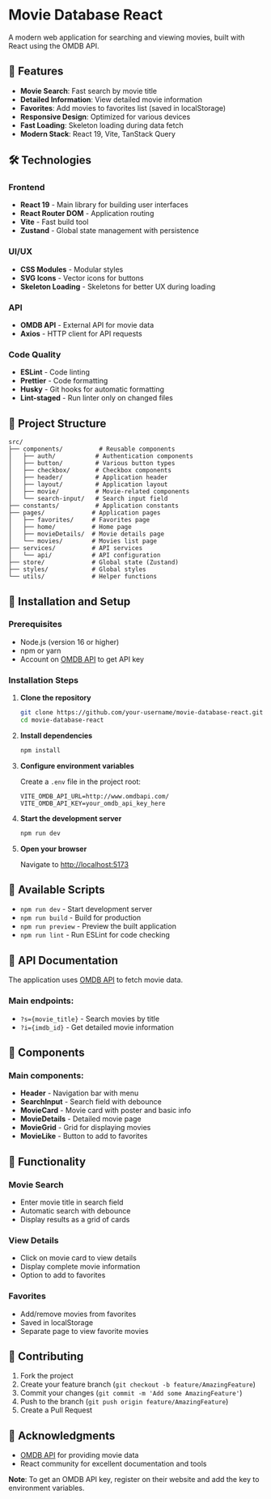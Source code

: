 # Movie Database React

A modern web application for searching and viewing movies, built with React using the OMDB API.

## 🚀 Features

- **Movie Search**: Fast search by movie title
- **Detailed Information**: View detailed movie information
- **Favorites**: Add movies to favorites list (saved in localStorage)
- **Responsive Design**: Optimized for various devices
- **Fast Loading**: Skeleton loading during data fetch
- **Modern Stack**: React 19, Vite, TanStack Query

## 🛠 Technologies

### Frontend
- **React 19** - Main library for building user interfaces
- **React Router DOM** - Application routing
- **Vite** - Fast build tool
- **Zustand** - Global state management with persistence

### UI/UX
- **CSS Modules** - Modular styles
- **SVG Icons** - Vector icons for buttons
- **Skeleton Loading** - Skeletons for better UX during loading

### API
- **OMDB API** - External API for movie data
- **Axios** - HTTP client for API requests

### Code Quality
- **ESLint** - Code linting
- **Prettier** - Code formatting
- **Husky** - Git hooks for automatic formatting
- **Lint-staged** - Run linter only on changed files

## 📁 Project Structure

```
src/
├── components/          # Reusable components
│   ├── auth/           # Authentication components
│   ├── button/         # Various button types
│   ├── checkbox/       # Checkbox components
│   ├── header/         # Application header
│   ├── layout/         # Application layout
│   ├── movie/          # Movie-related components
│   └── search-input/   # Search input field
├── constants/          # Application constants
├── pages/             # Application pages
│   ├── favorites/     # Favorites page
│   ├── home/          # Home page
│   ├── movieDetails/  # Movie details page
│   └── movies/        # Movies list page
├── services/          # API services
│   └── api/           # API configuration
├── store/             # Global state (Zustand)
├── styles/            # Global styles
└── utils/             # Helper functions
```

## 🚀 Installation and Setup

### Prerequisites

- Node.js (version 16 or higher)
- npm or yarn
- Account on [OMDB API](http://www.omdbapi.com/) to get API key

### Installation Steps

1. **Clone the repository**
   ```bash
   git clone https://github.com/your-username/movie-database-react.git
   cd movie-database-react
   ```

2. **Install dependencies**
   ```bash
   npm install
   ```

3. **Configure environment variables**

   Create a `.env` file in the project root:
   ```env
   VITE_OMDB_API_URL=http://www.omdbapi.com/
   VITE_OMDB_API_KEY=your_omdb_api_key_here
   ```

4. **Start the development server**
   ```bash
   npm run dev
   ```

5. **Open your browser**

   Navigate to [http://localhost:5173](http://localhost:5173)

## 📜 Available Scripts

- `npm run dev` - Start development server
- `npm run build` - Build for production
- `npm run preview` - Preview the built application
- `npm run lint` - Run ESLint for code checking

## 🔧 API Documentation

The application uses [OMDB API](http://www.omdbapi.com/) to fetch movie data.

### Main endpoints:
- `?s={movie_title}` - Search movies by title
- `?i={imdb_id}` - Get detailed movie information

## 🎨 Components

### Main components:

- **Header** - Navigation bar with menu
- **SearchInput** - Search field with debounce
- **MovieCard** - Movie card with poster and basic info
- **MovieDetails** - Detailed movie page
- **MovieGrid** - Grid for displaying movies
- **MovieLike** - Button to add to favorites

## 📱 Functionality

### Movie Search
- Enter movie title in search field
- Automatic search with debounce
- Display results as a grid of cards

### View Details
- Click on movie card to view details
- Display complete movie information
- Option to add to favorites

### Favorites
- Add/remove movies from favorites
- Saved in localStorage
- Separate page to view favorite movies

## 🤝 Contributing

1. Fork the project
2. Create your feature branch (`git checkout -b feature/AmazingFeature`)
3. Commit your changes (`git commit -m 'Add some AmazingFeature'`)
4. Push to the branch (`git push origin feature/AmazingFeature`)
5. Create a Pull Request

## 🙏 Acknowledgments

- [OMDB API](http://www.omdbapi.com/) for providing movie data
- React community for excellent documentation and tools

**Note**: To get an OMDB API key, register on their website and add the key to environment variables.
